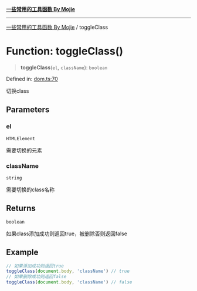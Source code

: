 [**一些常用的工具函数 By Mojie**](../README.md)

***

[一些常用的工具函数 By Mojie](../globals.md) / toggleClass

# Function: toggleClass()

> **toggleClass**(`el`, `className`): `boolean`

Defined in: [dom.ts:70](https://github.com/mojiefong/utils/blob/8d43a08c9cee3486bdce98ae9522c4a66e3c2c71/src/dom.ts#L70)

切换class

## Parameters

### el

`HTMLElement`

需要切换的元素

### className

`string`

需要切换的class名称

## Returns

`boolean`

如果class添加成功则返回true，被删除否则返回false

## Example

``` typescript
// 如果添加成功则返回true
toggleClass(document.body, 'className') // true
// 如果删除成功则返回false
toggleClass(document.body, 'className') // false
```
